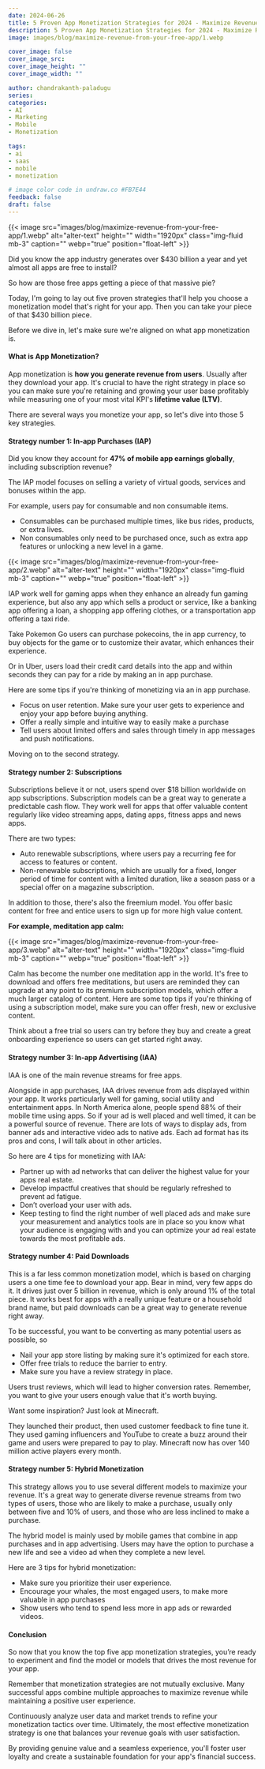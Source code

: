 ```yaml
---
date: 2024-06-26
title: 5 Proven App Monetization Strategies for 2024 - Maximize Revenue from Your Free App
description: 5 Proven App Monetization Strategies for 2024 - Maximize Revenue from Your Free App.
image: images/blog/maximize-revenue-from-your-free-app/1.webp

cover_image: false
cover_image_src: 
cover_image_height: ""
cover_image_width: ""

author: chandrakanth-paladugu
series: 
categories:
- AI
- Marketing
- Mobile
- Monetization

tags:
- ai
- saas
- mobile
- monetization

# image color code in undraw.co #FB7E44 
feedback: false
draft: false
---
```


{{< image src="images/blog/maximize-revenue-from-your-free-app/1.webp" alt="alter-text" height="" width="1920px" class="img-fluid mb-3" caption="" webp="true" position="float-left" >}}


Did you know the app industry generates over $430 billion a year and yet almost all apps are free to install? 

So how are those free apps getting a piece of that massive pie? 

Today, I'm going to lay out five proven strategies that'll help you choose a monetization model that's right for your app. Then you can take your piece of that $430 billion piece. 

Before we dive in, let's make sure we're aligned on what app monetization is.

#### What is App Monetization?

App monetization is **how you generate revenue from users**. Usually after they download your app. It's crucial to have the right strategy in place so you can make sure you're retaining and growing your user base profitably while measuring one of your most vital KPI's **lifetime value (LTV)**.

There are several ways you monetize your app, so let's dive into those 5 key strategies. 

#### Strategy number 1: In-app Purchases (IAP)
Did you know they account for **47% of mobile app earnings globally**, including subscription revenue? 

The IAP model focuses on selling a variety of virtual goods, services and bonuses within the app.

For example, users pay for consumable and non consumable items. 

- Consumables can be purchased multiple times, like bus rides, products, or extra lives.
- Non consumables only need to be purchased once, such as extra app features or unlocking a new level in a game.

{{< image src="images/blog/maximize-revenue-from-your-free-app/2.webp" alt="alter-text" height="" width="1920px" class="img-fluid mb-3" caption="" webp="true" position="float-left" >}}

IAP work well for gaming apps when they enhance an already fun gaming experience, but also any app which sells a product or service, like a banking app offering a loan, a shopping app offering clothes, or a transportation app offering a taxi ride. 

Take Pokemon Go users can purchase pokecoins, the in app currency, to buy objects for the game or to customize their avatar, which enhances their experience. 

Or in Uber, users load their credit card details into the app and within seconds they can pay for a ride by making an in app purchase.

Here are some tips if you're thinking of monetizing via an in app purchase. 

- Focus on user retention. Make sure your user gets to experience and enjoy your app before buying anything.
- Offer a really simple and intuitive way to easily make a purchase
- Tell users about limited offers and sales through timely in app messages and push notifications.

Moving on to the second strategy.

#### Strategy number 2: Subscriptions

Subscriptions believe it or not, users spend over $18 billion worldwide on app subscriptions. Subscription models can be a great way to generate a predictable cash flow. They work well for apps that offer valuable content regularly like video streaming apps, dating apps, fitness apps and news apps.

There are two types: 

- Auto renewable subscriptions, where users pay a recurring fee for access to features or content.
- Non-renewable subscriptions, which are usually for a fixed, longer period of time for content with a limited duration, like a season pass or a special offer on a magazine subscription.

In addition to those, there's also the freemium model. You offer basic content for free and entice users to sign up for more high value content.

**For example, meditation app calm:**

{{< image src="images/blog/maximize-revenue-from-your-free-app/3.webp" alt="alter-text" height="" width="1920px" class="img-fluid mb-3" caption="" webp="true" position="float-left" >}}

Calm has become the number one meditation app in the world. It's free to download and offers free meditations, but users are reminded they can upgrade at any point to its premium subscription models, which offer a much larger catalog of content. Here are some top tips if you're thinking of using a subscription model, make sure you can offer fresh, new or exclusive content.

Think about a free trial so users can try before they buy and create a great onboarding experience so users can get started right away. 

#### Strategy number 3: In-app Advertising (IAA)
IAA is one of the main revenue streams for free apps.

Alongside in app purchases, IAA drives revenue from ads displayed within your app. It works particularly well for gaming, social utility and entertainment apps. In North America alone, people spend 88% of their mobile time using apps. So if your ad is well placed and well timed, it can be a powerful source of revenue. There are lots of ways to display ads, from banner ads and interactive video ads to native ads. Each ad format has its pros and cons, I will talk about in other articles.

So here are 4 tips for monetizing with IAA:

- Partner up with ad networks that can deliver the highest value for your apps real estate.
- Develop impactful creatives that should be regularly refreshed to prevent ad fatigue.
- Don’t overload your user with ads.
- Keep testing to find the right number of well placed ads and make sure your measurement and analytics tools are in place so you know what your audience is engaging with and you can optimize your ad real estate towards the most profitable ads.

#### Strategy number 4: Paid Downloads
This is a far less common monetization model, which is based on charging users a one time fee to download your app. Bear in mind, very few apps do it. It drives just over 5 billion in revenue, which is only around 1% of the total piece. It works best for apps with a really unique feature or a household brand name, but paid downloads can be a great way to generate revenue right away.

To be successful, you want to be converting as many potential users as possible, so 

- Nail your app store listing by making sure it's optimized for each store.
- Offer free trials to reduce the barrier to entry.
- Make sure you have a review strategy in place.

Users trust reviews, which will lead to higher conversion rates. Remember, you want to give your users enough value that it's worth buying. 

Want some inspiration?  Just look at Minecraft.

They launched their product, then used customer feedback to fine tune it. They used gaming influencers and YouTube to create a buzz around their game and users were prepared to pay to play. Minecraft now has over 140 million active players every month.

#### Strategy number 5: Hybrid Monetization

This strategy allows you to use several different models to maximize your revenue. It's a great way to generate diverse revenue streams from two types of users, those who are likely to make a purchase, usually only between five and 10% of users, and those who are less inclined to make a purchase.

The hybrid model is mainly used by mobile games that combine in app purchases and in app advertising. Users may have the option to purchase a new life and see a video ad when they complete a new level. 

Here are 3 tips for hybrid monetization:

- Make sure you prioritize their user experience.
- Encourage your whales, the most engaged users, to make more valuable in app purchases
- Show users who tend to spend less more in app ads or rewarded videos.

#### Conclusion

So now that you know the top five app monetization strategies, you’re ready to experiment and find the model or models that drives the most revenue for your app.

Remember that monetization strategies are not mutually exclusive. Many successful apps combine multiple approaches to maximize revenue while maintaining a positive user experience. 

Continuously analyze user data and market trends to refine your monetization tactics over time.
Ultimately, the most effective monetization strategy is one that balances your revenue goals with user satisfaction. 

By providing genuine value and a seamless experience, you'll foster user loyalty and create a sustainable foundation for your app's financial success.
